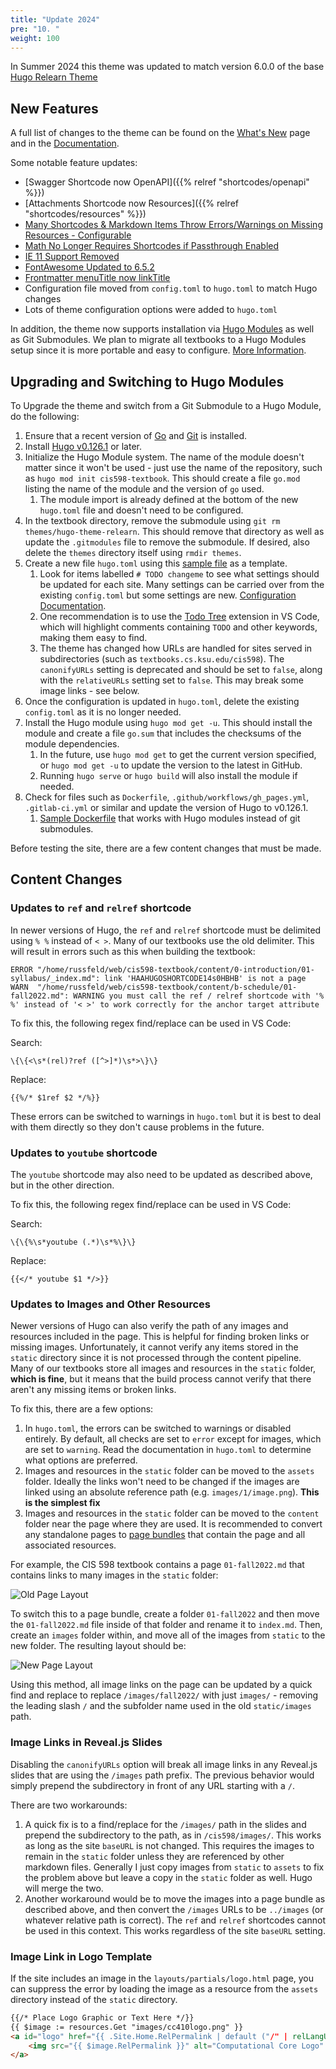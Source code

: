 ```yaml
---
title: "Update 2024"
pre: "10. "
weight: 100
---
```


In Summer 2024 this theme was updated to match version 6.0.0 of the base [Hugo Relearn Theme](https://github.com/McShelby/hugo-theme-relearn/releases/tag/6.0.0)

## New Features

A full list of changes to the theme can be found on the [What's New](https://mcshelby.github.io/hugo-theme-relearn/basics/migration/index.html) page and in the [Documentation](https://mcshelby.github.io/hugo-theme-relearn/basics/history/index.html).

Some notable feature updates:

* [Swagger Shortcode now OpenAPI]({{% relref "shortcodes/openapi" %}})
* [Attachments Shortcode now Resources]({{% relref "shortcodes/resources" %}})
* [Many Shortcodes & Markdown Items Throw Errors/Warnings on Missing Resources - Configurable](https://mcshelby.github.io/hugo-theme-relearn/basics/migration/index.html#600)
* [Math No Longer Requires Shortcodes if Passthrough Enabled](https://mcshelby.github.io/hugo-theme-relearn/shortcodes/math/index.html#passthrough-configuration)
* [IE 11 Support Removed](https://mcshelby.github.io/hugo-theme-relearn/basics/migration/index.html#600)
* [FontAwesome Updated to 6.5.2](https://mcshelby.github.io/hugo-theme-relearn/basics/migration/index.html#600)
* [Frontmatter menuTitle now linkTitle](https://mcshelby.github.io/hugo-theme-relearn/basics/migration/index.html#600)
* Configuration file moved from `config.toml` to `hugo.toml` to match Hugo changes
* Lots of theme configuration options were added to `hugo.toml`

In addition, the theme now supports installation via [Hugo Modules](https://gohugo.io/hugo-modules/use-modules/) as well as Git Submodules. We plan to migrate all textbooks to a Hugo Modules setup since it is more portable and easy to configure.  [More Information](https://mcshelby.github.io/hugo-theme-relearn/basics/installation/index.html).

## Upgrading and Switching to Hugo Modules

To Upgrade the theme and switch from a Git Submodule to a Hugo Module, do the following:

1. Ensure that a recent version of [Go](https://go.dev/dl/) and [Git](https://git-scm.com/downloads/) is installed.
2. Install [Hugo v0.126.1](https://github.com/gohugoio/hugo/releases) or later. 
3. Initialize the Hugo Module system. The name of the module doesn't matter since it won't be used - just use the name of the repository, such as `hugo mod init cis598-textbook`. This should create a file `go.mod` listing the name of the module and the version of `go` used. 
    1. The module import is already defined at the bottom of the new `hugo.toml` file and doesn't need to be configured.
4. In the textbook directory, remove the submodule using `git rm themes/hugo-theme-relearn`. This should remove that directory as well as update the `.gitmodules` file to remove the submodule. If desired, also delete the `themes` directory itself using `rmdir themes`.  
5. Create a new file `hugo.toml` using this [sample file](https://github.com/ksu-cs-textbooks/hugo-theme-relearn/blob/main/hugo.toml.sample) as a template.
    1. Look for items labelled `# TODO changeme` to see what settings should be updated for each site. Many settings can be carried over from the existing `config.toml` but some settings are new. [Configuration Documentation](https://mcshelby.github.io/hugo-theme-relearn/basics/configuration/index.html).
    2. One recommendation is to use the [Todo Tree](https://marketplace.visualstudio.com/items?itemName=Gruntfuggly.todo-tree) extension in VS Code, which will highlight comments containing `TODO` and other keywords, making them easy to find. 
    3. The theme has changed how URLs are handled for sites served in subdirectories (such as `textbooks.cs.ksu.edu/cis598`). The `canonifyURLs` setting is deprecated and should be set to `false`, along with the `relativeURLs` setting set to `false`. This may break some image links - see below.
6. Once the configuration is updated in `hugo.toml`, delete the existing `config.toml` as it is no longer needed. 
7. Install the Hugo module using `hugo mod get -u`. This should install the module and create a file `go.sum` that includes the checksums of the module dependencies.
    1. In the future, use `hugo mod get` to get the current version specified, or `hugo mod get -u` to update the version to the latest in GitHub. 
    2. Running `hugo serve` or `hugo build` will also install the module if needed.
8. Check for files such as `Dockerfile`, `.github/workflows/gh_pages.yml`, `.gitlab-ci.yml` or similar and update the version of Hugo to v0.126.1.
    1. [Sample Dockerfile](https://github.com/russfeld/ksucs-hugo/blob/master/Dockerfile) that works with Hugo modules instead of git submodules.

Before testing the site, there are a few content changes that must be made.

## Content Changes

### Updates to `ref` and `relref` shortcode

In newer versions of Hugo, the `ref` and `relref` shortcode must be delimited using `% %` instead of `< >`. Many of our textbooks use the old delimiter. This will result in errors such as this when building the textbook:

```
ERROR "/home/russfeld/web/cis598-textbook/content/0-introduction/01-syllabus/_index.md": link 'HAAHUGOSHORTCODE14s0HBHB' is not a page
WARN  "/home/russfeld/web/cis598-textbook/content/b-schedule/01-fall2022.md": WARNING you must call the ref / relref shortcode with '% %' instead of '< >' to work correctly for the anchor target attribute
```

To fix this, the following regex find/replace can be used in VS Code:

Search:

```
\{\{<\s*(rel)?ref ([^>]*)\s*>\}\}

```

Replace:

```
{{%/* $1ref $2 */%}}
```

These errors can be switched to warnings in `hugo.toml` but it is best to deal with them directly so they don't cause problems in the future.

### Updates to `youtube` shortcode

The `youtube` shortcode may also need to be updated as described above, but in the other direction. 

To fix this, the following regex find/replace can be used in VS Code:

Search:

```
\{\{%\s*youtube (.*)\s*%\}\}

```

Replace:

```
{{</* youtube $1 */>}}
```

### Updates to Images and Other Resources

Newer versions of Hugo can also verify the path of any images and resources included in the page. This is helpful for finding broken links or missing images. Unfortunately, it cannot verify any items stored in the `static` directory since it is not processed through the content pipeline. Many of our textbooks store all images and resources in the `static` folder, **which is fine**, but it means that the build process cannot verify that there aren't any missing items or broken links.

To fix this, there are a few options:

1. In `hugo.toml`, the errors can be switched to warnings or disabled entirely. By default, all checks are set to `error` except for images, which are set to `warning`. Read the documentation in `hugo.toml` to determine what options are preferred.
2. Images and resources in the `static` folder can be moved to the `assets` folder. Ideally the links won't need to be changed if the images are linked using an absolute reference path (e.g. `images/1/image.png`). **This is the simplest fix**
3. Images and resources in the `static` folder can be moved to the `content` folder near the page where they are used. It is recommended to convert any standalone pages to [page bundles](https://gohugo.io/content-management/page-bundles/) that contain the page and all associated resources.

For example, the CIS 598 textbook contains a page `01-fall2022.md` that contains links to many images in the `static` folder:

![Old Page Layout](images/oldlayout.png)

To switch this to a page bundle, create a folder `01-fall2022` and then move the `01-fall2022.md` file inside of that folder and rename it to `index.md`. Then, create an `images` folder within, and move all of the images from `static` to the new folder. The resulting layout should be:

![New Page Layout](images/newlayout.png)

Using this method, all image links on the page can be updated by a quick find and replace to replace `/images/fall2022/` with just `images/` - removing the leading slash `/` and the subfolder name used in the old `static/images` path. 

### Image Links in Reveal.js Slides

Disabling the `canonifyURLs` option will break all image links in any Reveal.js slides that are using the `/images` path prefix. The previous behavior would simply prepend the subdirectory in front of any URL starting with a `/`. 

There are two workarounds:

1. A quick fix is to a find/replace for the `/images/` path in the slides and prepend the subdirectory to the path, as in `/cis598/images/`. This works as long as the site `baseURL` is not changed. This requires the images to remain in the `static` folder unless they are referenced by other markdown files. Generally I just copy images from `static` to `assets` to fix the problem above but leave a copy in the `static` folder as well. Hugo will merge the two. 
2. Another workaround would be to move the images into a page bundle as described above, and then convert the `/images` URLs to be `../images` (or whatever relative path is correct). The `ref` and `relref` shortcodes cannot be used in this context. This works regardless of the site `baseURL` setting.

### Image Link in Logo Template

If the site includes an image in the `layouts/partials/logo.html` page, you can suppress the error by loading the image as a resource from the `assets` directory instead of the `static` directory.

```md
{{/* Place Logo Graphic or Text Here */}}
{{ $image := resources.Get "images/cc410logo.png" }}
<a id="logo" href="{{ .Site.Home.RelPermalink | default ("/" | relLangURL) }}">
    <img src="{{ $image.RelPermalink }}" alt="Computational Core Logo" style="width: 100%">
</a>
```

